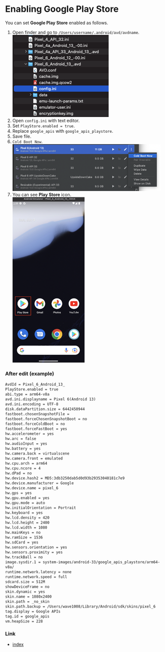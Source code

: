 # Enabling Google Play Store

You can set **Google Play Store** enabled as follows.

1. Open finder and go to `/Users/username/.android/avd/avdname`.
   <br>![](_images/avd_config_ini.png)
2. Open `config.ini` with text editor.
3. Set `PlayStore.enabled = true`.
4. Replace `google_apis` with `google_apis_playstore`.
5. Save file.
6. `Cold Boot Now`.
   <br>![](_images/avd_cold_boot.png)
7. You can see **Play Store** icon.
   <br>![](_images/google_play_store_enabled.png)

### After edit (example)

```
AvdId = Pixel_6_Android_13_
PlayStore.enabled = true
abi.type = arm64-v8a
avd.ini.displayname = Pixel 6(Android 13)
avd.ini.encoding = UTF-8
disk.dataPartition.size = 6442450944
fastboot.chosenSnapshotFile = 
fastboot.forceChosenSnapshotBoot = no
fastboot.forceColdBoot = no
fastboot.forceFastBoot = yes
hw.accelerometer = yes
hw.arc = false
hw.audioInput = yes
hw.battery = yes
hw.camera.back = virtualscene
hw.camera.front = emulated
hw.cpu.arch = arm64
hw.cpu.ncore = 4
hw.dPad = no
hw.device.hash2 = MD5:3db3250dab5d0d93b29353040181c7e9
hw.device.manufacturer = Google
hw.device.name = pixel_6
hw.gps = yes
hw.gpu.enabled = yes
hw.gpu.mode = auto
hw.initialOrientation = Portrait
hw.keyboard = yes
hw.lcd.density = 420
hw.lcd.height = 2400
hw.lcd.width = 1080
hw.mainKeys = no
hw.ramSize = 1536
hw.sdCard = yes
hw.sensors.orientation = yes
hw.sensors.proximity = yes
hw.trackBall = no
image.sysdir.1 = system-images/android-33/google_apis_playstore/arm64-v8a/
runtime.network.latency = none
runtime.network.speed = full
sdcard.size = 512M
showDeviceFrame = no
skin.dynamic = yes
skin.name = 1080x2400
skin.path = _no_skin
skin.path.backup = /Users/wave1008/Library/Android/sdk/skins/pixel_6
tag.display = Google APIs
tag.id = google_apis
vm.heapSize = 228
```

### Link

- [index](../index.md)

